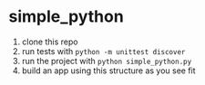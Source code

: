 # simple_python

1. clone this repo
1. run tests with `python -m unittest discover`
1. run the project with `python simple_python.py`
1. build an app using this structure as you see fit
